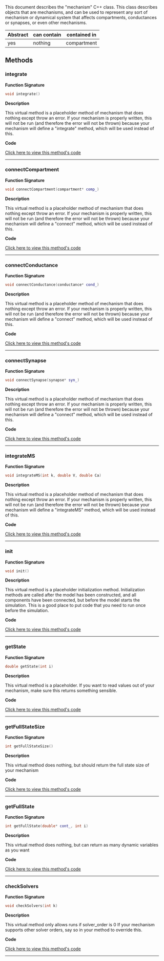
This document describes the "mechanism" C++ class.
This class describes objects that are mechanisms, and
can be used to represent any sort of mechanism or dynamical
system that affects compartments, conductances or synapses,
or even other mechanisms.

| Abstract | can contain | contained in |
| --------  | ------ | -------  |
| yes |  nothing | compartment |




## Methods



### integrate

**Function Signature**

```C++
void integrate() 
```

**Description**


This virtual method is a placeholder method of mechanism that does
nothing except throw an error. If your mechanism is properly 
written, this will not be run (and therefore the error will
not be thrown) because your mechanism will define a "integrate"
method, which will be used instead of this.



 **Code**

[Click here to view this method's code](https://github.com/sg-s/xolotl/blob/master/c%2B%2B/mechanism.hpp#L93)

-------



### connectCompartment

**Function Signature**

```C++
void connectCompartment(compartment* comp_) 
```

**Description**


This virtual method is a placeholder method of mechanism that does
nothing except throw an error. If your mechanism is properly 
written, this will not be run (and therefore the error will
not be thrown) because your mechanism will define a "connect"
method, which will be used instead of this.



 **Code**

[Click here to view this method's code](https://github.com/sg-s/xolotl/blob/master/c%2B%2B/mechanism.hpp#L105)

-------



### connectConductance

**Function Signature**

```C++
void connectConductance(conductance* cond_) 
```

**Description**


This virtual method is a placeholder method of mechanism that does
nothing except throw an error. If your mechanism is properly 
written, this will not be run (and therefore the error will
not be thrown) because your mechanism will define a "connect"
method, which will be used instead of this.



 **Code**

[Click here to view this method's code](https://github.com/sg-s/xolotl/blob/master/c%2B%2B/mechanism.hpp#L119)

-------



### connectSynapse

**Function Signature**

```C++
void connectSynapse(synapse* syn_) 
```

**Description**


This virtual method is a placeholder method of mechanism that does
nothing except throw an error. If your mechanism is properly 
written, this will not be run (and therefore the error will
not be thrown) because your mechanism will define a "connect"
method, which will be used instead of this.



 **Code**

[Click here to view this method's code](https://github.com/sg-s/xolotl/blob/master/c%2B%2B/mechanism.hpp#L133)

-------



### integrateMS

**Function Signature**

```C++
void integrateMS(int k, double V, double Ca) 
```

**Description**


This virtual method is a placeholder method of mechanism that does
nothing except throw an error. If your mechanism is properly 
written, this will not be run (and therefore the error will
not be thrown) because your mechanism will define a "integrateMS"
method, which will be used instead of this.



 **Code**

[Click here to view this method's code](https://github.com/sg-s/xolotl/blob/master/c%2B%2B/mechanism.hpp#L149)

-------



### init

**Function Signature**

```C++
void init() 
```

**Description**


This virtual method is a placeholder initialization method. Initialization 
methods are called after the model has been constructed, and all components
have been connected, but before the model starts the simulation. This is a
good place to put code that you need to run once before the simulation. 




 **Code**

[Click here to view this method's code](https://github.com/sg-s/xolotl/blob/master/c%2B%2B/mechanism.hpp#L162)

-------



### getState

**Function Signature**

```C++
double getState(int i) 
```

**Description**

 This virtual method is a placeholder. If you want to read values
out of your mechanism, make sure this returns something sensible. 



 **Code**

[Click here to view this method's code](https://github.com/sg-s/xolotl/blob/master/c%2B%2B/mechanism.hpp#L170)

-------



### getFullStateSize

**Function Signature**

```C++
int getFullStateSize() 
```

**Description**

 This virtual method does nothing, but should return the full state
size of your mechanism




 **Code**

[Click here to view this method's code](https://github.com/sg-s/xolotl/blob/master/c%2B%2B/mechanism.hpp#L179)

-------



### getFullState

**Function Signature**

```C++
int getFullState(double* cont_, int i) 
```

**Description**

 This virtual method does nothing, but can return as many dynamic
variables as you want 




 **Code**

[Click here to view this method's code](https://github.com/sg-s/xolotl/blob/master/c%2B%2B/mechanism.hpp#L188)

-------



### checkSolvers

**Function Signature**

```C++
void checkSolvers(int k) 
```

**Description**

 This virtual method only allows runs if solver_order is 0
If your mechanism supports other solver orders, say so in your method
to override this. 




 **Code**

[Click here to view this method's code](https://github.com/sg-s/xolotl/blob/master/c%2B%2B/mechanism.hpp#L198)

-------

